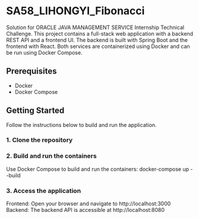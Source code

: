 # SA58_LIHONGYI_Fibonacci

Solution for ORACLE JAVA MANAGEMENT SERVICE Internship Technical Challenge.
This project contains a full-stack web application with a backend REST API and a frontend UI. The backend is built with Spring Boot and the frontend with React. Both services are containerized using Docker and can be run using Docker Compose.

## Prerequisites

- Docker
- Docker Compose

## Getting Started

Follow the instructions below to build and run the application.

### 1. Clone the repository

### 2. Build and run the containers

Use Docker Compose to build and run the containers:
docker-compose up --build

### 3. Access the application

Frontend: Open your browser and navigate to http://localhost:3000
Backend: The backend API is accessible at http://localhost:8080
